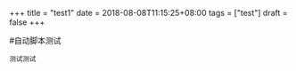 +++
title = "test1"
date = 2018-08-08T11:15:25+08:00
tags = ["test"]
draft = false
+++


#自动脚本测试

    测试测试
